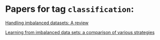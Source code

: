# Papers for tag `classification`:

[Handling imbalanced datasets: A review](kotsiantis2006handling.md)

[Learning from imbalanced data sets: a comparison of various strategies](japkowicz2000learning.md)